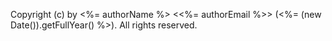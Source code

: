 Copyright (c) by <%= authorName %> <<%= authorEmail %>> (<%= (new Date()).getFullYear() %>).
All rights reserved.
